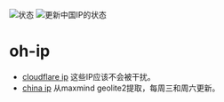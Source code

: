 ![状态](https://github.com/rabbit2123/oh-ip/actions/workflows/test.yml/badge.svg)
![更新中国IP的状态](https://github.com/rabbit2123/oh-ip/actions/workflows/update.yml/badge.svg)

# oh-ip
- [cloudflare ip](https://github.com/rabbit2123/oh-ip/blob/main/cloudflare.txt) 这些IP应该不会被干扰。
- [china ip](https://github.com/rabbit2123/oh-ip/blob/main/china.txt) 从maxmind geolite2提取，每周三和周六更新。
